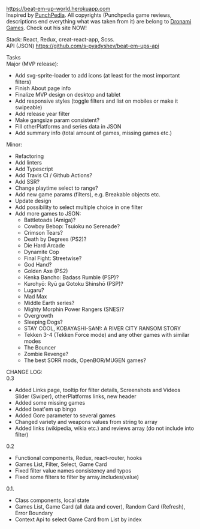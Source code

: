 <a href="https://beat-em-up-world.herokuapp.com">https://beat-em-up-world.herokuapp.com</a>
<br>
Inspired by <a href="http://www.punchpedia.com">PunchPedia</a>. All copyrights (Punchpedia game reviews, descriptions end everything what was taken from it) are belong to <a href="http://www.dronami.com/">Dronami Games</a>. Check out his site NOW!

Stack: React, Redux, creat-react-app, Scss.
<br>
API (JSON)
<a href="https://github.com/s-pyadyshev/beat-em-ups-api">https://github.com/s-pyadyshev/beat-em-ups-api</a>
<br>

Tasks<br>
Major (MVP release):<br>
- Add svg-sprite-loader to add icons (at least for the most important filters)
- Finish About page info
- Finalize MVP design on desktop and tablet
- Add responsive styles (toggle filters and list on mobiles or make it swipeable)
- Add release year filter
- Make gangsize param consistent?
- Fill otherPlatforms and series data in JSON
- Add summary info (total amount of games, missing games etc.)

Minor:<br>
- Refactoring
- Add linters
- Add Typescript
- Add Travis CI / Github Actions?
- Add SSR?
- Change playtime select to range?
- Add new game params (filters), e.g. Breakable objects etc.
- Update design
- Add possibility to select multiple choice in one filter
- Add more games to JSON:
  - Battletoads (Amiga)?
  - Cowboy Bebop: Tsuioku no Serenade?
  - Crimson Tears?
  - Death by Degrees (PS2)?
  - Die Hard Arcade
  - Dynamite Cop
  - Final Fight: Streetwise?
  - God Hand?
  - Golden Axe (PS2)
  - Kenka Bancho: Badass Rumble (PSP)?
  - Kurohyō: Ryū ga Gotoku Shinshō (PSP)?
  - Lugaru?
  - Mad Max
  - Middle Earth series?
  - Mighty Morphin Power Rangers (SNES)?
  - Overgrowth
  - Sleeping Dogs?
  - STAY COOL, KOBAYASHI-SAN!: A RIVER CITY RANSOM STORY
  - Tekken 3-4 (Tekken Force mode) and any other games with similar modes
  - The Bouncer
  - Zombie Revenge?
  - The best SORR mods, OpenBOR/MUGEN games?



CHANGE LOG:<br>
0.3
- Added Links page, tooltip for filter details, Screenshots and Videos Slider (Swiper), otherPlatforms links, new header
- Added some missing games
- Added beat'em up bingo
- Added Gore parameter to several games
- Changed variety and weapons values from string to array
- Added links (wikipedia, wikia etc.) and reviews array (do not include into filter)

0.2
- Functional components, Redux, react-router, hooks
- Games List, Filter, Select, Game Card
- Fixed filter value names consistency and typos
- Fixed some filters to filter by array.includes(value)

0.1.
- Class components, local state
- Games List, Game Card (all data and cover), Random Card (Refresh), Error Boundary
- Context Api to select Game Card from List by index